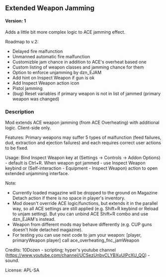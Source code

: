 ## Extended Weapon Jamming

#### Version: 1

Adds a little bit more complex logic to ACE jamming effect.

Roadmap to v.2:

- Delayed fire malfunction
- Unmanned automatic fire malfunction
- Customizble jam chance in addition to ACE's overheat based one
- Custom listing of weapon classes and jamming chance for them
- Option to enforce unjamming by dzn_EJAM
- Add hint on Inspect Weapon if gun is ok
- Add Inspect Weapon action icon
- Pistol jamming
- (bug) Reset variables if primary weapon is not in list of jammed (primary weapon was changed)

### Description

Mod extends ACE weapon jamming (from ACE Overheating) with additional logic. 
Client-side only.

Features:
Primary weapons may suffer 5 types of malfunction (feed failures, dud, extraction and ejection failures) and each requires correct user actions to be fixed.

Usage:
Bind Inspect Weapon key at (Settings -> Controls -> Addon Options) - default is Ctrl+R.
When weapon got jammed - use Inspect Weapon keybind or (Self-interaction - Equipment - Inspect Weapon) action to open extended unjamming interface.

Note:
- Currently loaded magazine will be dropped to the ground on Magazine Detach action if there is no space in player's inventory.
- Mod doesn't override ACE logic/functions, but extends it in the parallel way, so all ACE settings are still applied (e.g. Shift+R keybind or Reload to unjam setting). But you can unbind ACE Shift+R combo and use dzn_EJAM's instead.
- Weapon from different mods may behave differently (e.g. CUP guns doesn't hide detached magazine).
- For testing you can use next code to jam your weapon: [player, primaryWeapon player] call ace_overheating_fnc_jamWeapon

Credits:
10Dozen - scripting;
hyper's youtube channel (https://www.youtube.com/channel/UCSezUnbvCLYBXuUlPcXU_QQ) - sound.

License: APL-SA
